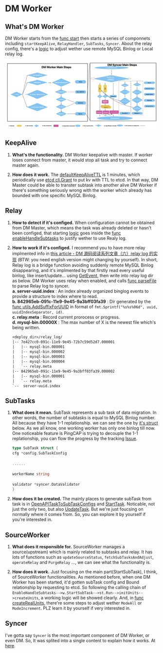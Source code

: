 # DM Worker

## What's DM Worker

DM Worker starts from the [func start](https://github.com/pingcap/tiflow/blob/c65e2b72198de10319008b31dcf13d51509ccfde/dm/worker/server.go#L106-L108) then starts a series of componnets including `startKeepAlive`, `RelayHandler`, `SubTasks`, `Syncer`. About the relay config, there's a [logic](https://github.com/pingcap/tiflow/blob/c65e2b72198de10319008b31dcf13d51509ccfde/dm/worker/server.go#L160-L164) to adjust wether use remote MySQL Binlog or Local relay log.

![DM_Worker_Components](../../../../../images/tidb/05TiDB-EcosystematicTools/5-4DM/03-DM_Worker_Components.jpeg)

## KeepAlive

1. **What's the functionality.** DM Worker keepalive with master. If worker loses connect from master, it would stop all task and try to connect master again.

2. **How does it work.** The [defaultKeepAliveTTL](https://github.com/pingcap/tiflow/blob/c65e2b72198de10319008b31dcf13d51509ccfde/dm/worker/join.go#L103) is 1 minutes, which periodically use [etcd cli.Grant](https://github.com/pingcap/tiflow/blob/c65e2b72198de10319008b31dcf13d51509ccfde/dm/pkg/ha/keepalive.go#L116) to put kv with TTL to etcd. In that way, DM Master could be able to transter subtask into another alive DM Worker if there's something seriously wrong with the worker which already has bounded with one specific MySQL Binlog.

## Relay

1. **How to detect if it's configed.** When configuration cannot be obtained from DM Master, which means the task was already deleted or hasn't been configed, that starting [logic](https://github.com/pingcap/tiflow/blob/c65e2b72198de10319008b31dcf13d51509ccfde/dm/worker/server.go#L183-L185) goes inside the [func enableHandleSubtasks](https://github.com/pingcap/tiflow/blob/c65e2b72198de10319008b31dcf13d51509ccfde/dm/worker/server.go#L686-L688) to justify wether to use Realy log.  

2. **How to work if it's configed.** I recommend you to have more relay implmented info in [this article - DM 源码阅读系列文章（六）relay log 的实现](https://cn.pingcap.com/blog/dm-source-code-reading-6) (BTW: you need english version might  changing by yourself). In short, Relay log is a bridge function avoiding suddenly remote MySQL Binlog disappearing, and it's implmented by that firstly read every useful binlog, like insert/update... using [GetEvent](https://github.com/pingcap/dm/blob/f6f0566424/relay/reader/reader.go#L128), then write into relay log dir as below. DM Worker uses relay when enabled, and calls [func parseFile](https://github.com/pingcap/dm/blob/f6f0566424/pkg/streamer/reader.go#L244) to parse Relay log to syncer.  
    **a. server-uuid.index** : An index already organized binglog events to provide a structure to index where to read.  
    **b. 842965eb-091c-11e9-9e45-9a3bff03fa39** : Dir generated by the [func utils.AddSuffixForUUID](https://github.com/pingcap/tiflow/blob/c65e2b72198de10319008b31dcf13d51509ccfde/dm/relay/meta.go#L279) in format of `fmt.Sprintf("%s%s%06d", uuid, uuidIndexSeparator, id)`.  
    **c. relay.meta** : Record current prorocess or progress.  
    **d. mysql-bin.00000X** : The max number of X is the newest file which's being written.  

    ```shell
    <deploy_dir>/relay_log/
    |-- 7e427cc0-091c-11e9-9e45-72b7c59d52d7.000001
    |   |-- mysql-bin.000001
    |   |-- mysql-bin.000002
    |   |-- mysql-bin.000003
    |   |-- mysql-bin.000004
    |   `-- relay.meta
    |-- 842965eb-091c-11e9-9e45-9a3bff03fa39.000002
    |   |-- mysql-bin.000001
    |   `-- relay.meta
    `--  server-uuid.index
    ```

## SubTasks

1. **What does it mean.** SubTask represents a sub task of data migration. In other words, the number of subtasks is equal to MySQL Binlog number. All because they have 1-1 replationship. we can see the one by [it's struct](https://github.com/pingcap/tiflow/blob/c65e2b72198de10319008b31dcf13d51509ccfde/dm/worker/subtask.go#L77) below. As we all know, one working worker has only one binlog till now.  One noticeable feature is PingCAP is trying to decouple the 1-1 replationship, you can flow the progress by the tracking [Issue](https://github.com/pingcap/tiflow/issues/4687).

    ```go
    type SubTask struct {
    cfg *config.SubTaskConfig

    ......

    workerName string

    validator *syncer.DataValidator
    }
    ```

2. **How does it be created.** The mainly places to generate subTask from task is in [OpenAPITaskToSubTaskConfigs](https://github.com/pingcap/tiflow/blob/c65e2b72198de10319008b31dcf13d51509ccfde/dm/master/openapi_controller.go#L386) and [StartTask](https://github.com/pingcap/tiflow/blob/c65e2b72198de10319008b31dcf13d51509ccfde/dm/master/server.go#L510). Noticable, not just the only two, but also [UpdateTask](https://github.com/pingcap/tiflow/blob/c65e2b72198de10319008b31dcf13d51509ccfde/dm/master/server.go#L725). But we're just foucsing on normally where it comes from. So, you can explore it by yourself if you're interested in.

## SourceWorker

1. **What does it responsible for.** SourceWorker manages a source(upstream) which is mainly related to subtasks and relay. It has lots of functions such as `updateSourceStatus`, `fetchSubTasksAndAdjust`, `operateRelay` and `PurgeRelay` ..., we can see what the functionality is.

2. **How does it work.** Just focusing on the main part(StartSubTask), I think, of SourceWorker functionalities. As mentioned before, when one DM Worker has been started, it'd gotten subTask config and Bound relationship by requesting to etcd. So following the calling chain of `EnableHandleSubtasks-->w.StartSubTask-->st.Run-->initUnits-->createUnits`, a working logic will be showed clearly. And, in [func createRealUnits](https://github.com/pingcap/tiflow/blob/c65e2b72198de10319008b31dcf13d51509ccfde/dm/worker/subtask.go#L52), there're some steps to adjust wether `ModeAll` or `ModeIncrement`. PLZ learn it by yourself if very interested in.

## Syncer

I've gotta say `Syncer` is the most important component of DM Worker, or even DM. So, It was splited into a single content to explain how it works. At [here](./05TiDB-DM%20syncer.md).

